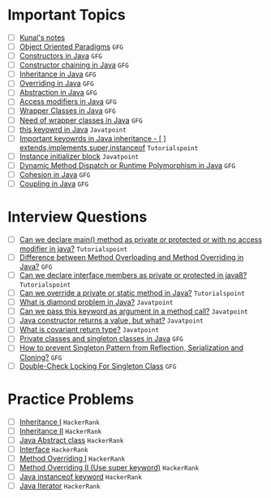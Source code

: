 # Important Topics

- [ ] [Kunal's notes](https://github.com/kunal-kushwaha/DSA-Bootcamp-Java/tree/main/lectures/17-oop/notes)
- [ ] [Object Oriented Paradigms](https://www.geeksforgeeks.org/object-oriented-programming-oops-concept-in-java/) `GFG`
- [ ] [Constructors in Java](https://www.geeksforgeeks.org/constructors-in-java/) `GFG`
- [ ] [Constructor chaining in Java](https://www.geeksforgeeks.org/constructor-chaining-java-examples/) `GFG`
- [ ] [Inheritance in Java](https://www.geeksforgeeks.org/inheritance-in-java/) `GFG`
- [ ] [Overriding in Java](https://www.geeksforgeeks.org/overriding-in-java/) `GFG`
- [ ] [Abstraction in Java](https://www.geeksforgeeks.org/abstraction-in-java-2/) `GFG`
- [ ] [Access modifiers in Java](https://www.geeksforgeeks.org/access-modifiers-java/) `GFG`
- [ ] [Wrapper Classes in Java](https://www.geeksforgeeks.org/wrapper-classes-java/) `GFG`
- [ ] [Need of wrapper classes in Java](https://www.geeksforgeeks.org/need-of-wrapper-classes-in-java/) `GFG`
- [ ] [this keyowrd in Java](https://www.javatpoint.com/this-keyword) `Javatpoint`
- [ ] [Important keyowrds in Java inheritance - [ ] extends,implements,super,instanceof](https://www.tutorialspoint.com/java/java_inheritance.htm) `Tutorialspoint`
- [ ] [Instance initializer block](https://www.javatpoint.com/instance-initializer-block) `Javatpoint`
- [ ] [Dynamic Method Dispatch or Runtime Polymorphism in Java](https://www.geeksforgeeks.org/dynamic-method-dispatch-runtime-polymorphism-java/) `GFG`
- [ ] [Cohesion in Java](https://www.geeksforgeeks.org/cohesion-in-java/) `GFG`
- [ ] [Coupling in Java](https://www.geeksforgeeks.org/coupling-in-java/) `GFG`

# Interview Questions
- [ ] [Can we declare main() method as private or protected or with no access modifier in java?](https://www.tutorialspoint.com/can-we-declare-main-method-as-private-or-protected-or-with-no-access-modifier-in-java) `Tutorialspoint`
- [ ] [Difference between Method Overloading and Method Overriding in Java?](https://www.geeksforgeeks.org/difference-between-method-overloading-and-method-overriding-in-java/) `GFG`
- [ ] [Can we declare interface members as private or protected in java8?](https://www.tutorialspoint.com/can-we-declare-interface-members-as-private-or-protected-in-java8) `Tutorialspoint`
- [ ] [Can we override a private or static method in Java?](https://www.tutorialspoint.com/can-we-override-a-private-or-static-method-in-java) `Tutorialspoint`
- [ ] [What is diamond problem in Java?](https://www.javatpoint.com/what-is-diamond-problem-in-java) `Javatpoint`
- [ ] [Can we pass this keyword as argument in a method call?](https://www.javatpoint.com/this-keyword#:~:text=this%3A%20to%20pass%20as%20an%20argument%20in%20the%20method) `Javatpoint`
- [ ] [Java constructor returns a value, but what?](https://www.javatpoint.com/java-constructor-returns-a-value-but-what) `Javatpoint`
- [ ] [What is covariant return type?](https://www.javatpoint.com/covariant-return-type) `Javatpoint`
- [ ] [Private classes and singleton classes in Java](https://www.geeksforgeeks.org/private-constructors-and-singleton-classes-in-java/) `GFG`
- [ ] [How to prevent Singleton Pattern from Reflection, Serialization and Cloning?](https://www.geeksforgeeks.org/prevent-singleton-pattern-reflection-serialization-cloning/) `GFG`
- [ ] [Double-Check Locking For Singleton Class](https://www.geeksforgeeks.org/java-program-to-demonstrate-the-double-check-locking-for-singleton-class/) `GFG`

# Practice Problems
- [ ] [Inheritance I](https://www.hackerrank.com/challenges/java-inheritance-1/problem?isFullScreen=true) `HackerRank`
- [ ] [Inheritance II](https://www.hackerrank.com/challenges/java-inheritance-2/problem?isFullScreen=true) `HackerRank`
- [ ] [Java Abstract class](https://www.hackerrank.com/challenges/java-abstract-class/problem?isFullScreen=true) `HackerRank`
- [ ] [Interface](https://www.hackerrank.com/challenges/java-interface/problem?isFullScreen=true) `HackerRank`
- [ ] [Method Overriding I](https://www.hackerrank.com/challenges/java-method-overriding/problem?isFullScreen=true) `HackerRank`
- [ ] [Method Overriding II (Use super keyword)](https://www.hackerrank.com/challenges/java-method-overriding-2-super-keyword/problem?isFullScreen=true) `HackerRank`
- [ ] [Java instanceof keyword](https://www.hackerrank.com/challenges/java-instanceof-keyword/problem?isFullScreen=true) `HackerRank`
- [ ] [Java Iterator](https://www.hackerrank.com/challenges/java-iterator/problem?isFullScreen=true) `HackerRank`
